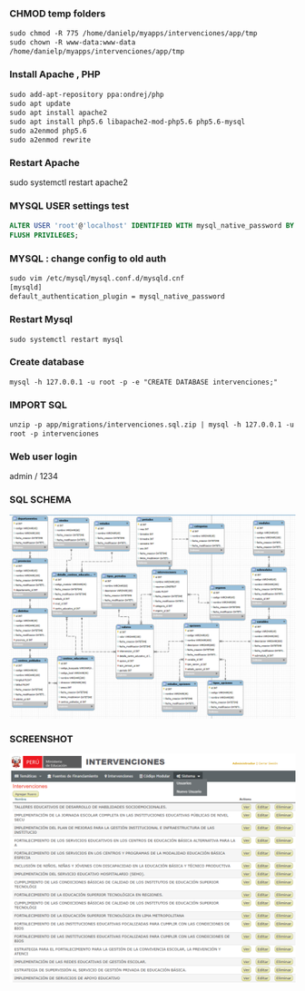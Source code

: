 
### CHMOD temp folders
```console
sudo chmod -R 775 /home/danielp/myapps/intervenciones/app/tmp  
sudo chown -R www-data:www-data /home/danielp/myapps/intervenciones/app/tmp  
```

### Install Apache , PHP
```console
sudo add-apt-repository ppa:ondrej/php  
sudo apt update  
sudo apt install apache2  
sudo apt install php5.6 libapache2-mod-php5.6 php5.6-mysql  
sudo a2enmod php5.6  
sudo a2enmod rewrite  
```

### Restart Apache
sudo systemctl restart apache2  

### MYSQL USER settings   test
```sql
ALTER USER 'root'@'localhost' IDENTIFIED WITH mysql_native_password BY '1234';  
FLUSH PRIVILEGES;  
```

### MYSQL : change config to old auth
```config
sudo vim /etc/mysql/mysql.conf.d/mysqld.cnf  
[mysqld]  
default_authentication_plugin = mysql_native_password  
```

### Restart Mysql
```console
sudo systemctl restart mysql  
```

###  Create database
```console
mysql -h 127.0.0.1 -u root -p -e "CREATE DATABASE intervenciones;"  
```

###  IMPORT SQL
```console
unzip -p app/migrations/intervenciones.sql.zip | mysql -h 127.0.0.1 -u root -p intervenciones  
```

### Web user login 
admin / 1234  


### SQL SCHEMA
![Database Schema](app/migrations/intervenciones.schema.png)

 ### SCREENSHOT 
![SCREENSHOT](app/webroot/img/screenshot.png)

 

